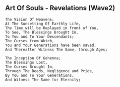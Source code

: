 ## Art Of Souls - Revelations (Wave2)

    The Vision Of Heavens;
    At The Sunsetting Of Earthly Life,
    The Time will be Replayed in front of You,
    To See, The Blessings Brought In,
    To You and To Your Descendants;
    The Curses from Which,
    You and Your Generations have been saved;
    And Thereafter Witness The Same, through Ages;

    The Inception Of Gehenna;
    The Blessings Lost,
    The Curses Brought In,
    Through The Deeds, Negligence and Pride,
    By You and To Your Generations,
    And Witness The Same for Eternity;
